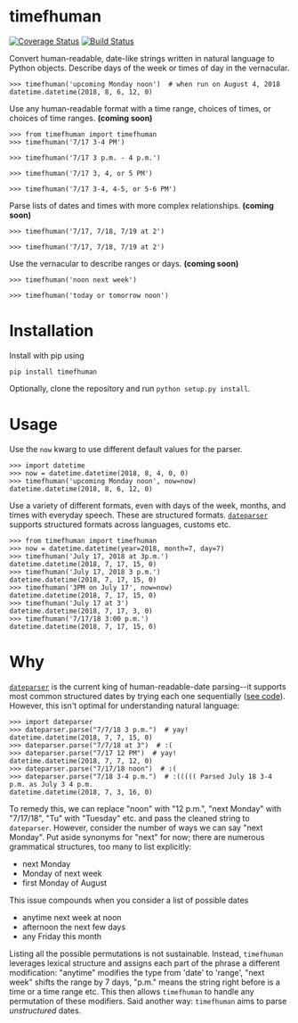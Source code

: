 # timefhuman

[![Coverage Status](https://coveralls.io/repos/github/alvinwan/timefhuman/badge.svg?branch=travis)](https://coveralls.io/github/alvinwan/timefhuman?branch=travis)
[![Build Status](https://travis-ci.org/alvinwan/timefhuman.svg?branch=master)](https://travis-ci.org/alvinwan/timefhuman)

Convert human-readable, date-like strings written in natural language to Python objects. Describe days of the week or times of day in the vernacular.

```
>>> timefhuman('upcoming Monday noon')  # when run on August 4, 2018
datetime.datetime(2018, 8, 6, 12, 0)
```

Use any human-readable format with a time range, choices of times, or choices of time ranges. **(coming soon)**

```
>>> from timefhuman import timefhuman
>>> timefhuman('7/17 3-4 PM')

>>> timefhuman('7/17 3 p.m. - 4 p.m.')

>>> timefhuman('7/17 3, 4, or 5 PM')

>>> timefhuman('7/17 3-4, 4-5, or 5-6 PM')
```

Parse lists of dates and times with more complex relationships. **(coming soon)**

```
>>> timefhuman('7/17, 7/18, 7/19 at 2')

>>> timefhuman('7/17, 7/18, 7/19 at 2')
```

Use the vernacular to describe ranges or days. **(coming soon)**

```
>>> timefhuman('noon next week')

>>> timefhuman('today or tomorrow noon')

```

# Installation

Install with pip using

```
pip install timefhuman
```

Optionally, clone the repository and run `python setup.py install`.

# Usage

Use the `now` kwarg to use different default values for the parser.

```
>>> import datetime
>>> now = datetime.datetime(2018, 8, 4, 0, 0)
>>> timefhuman('upcoming Monday noon', now=now)
datetime.datetime(2018, 8, 6, 12, 0)
```

Use a variety of different formats, even with days of the week, months, and times with everyday speech. These are structured formats. [`dateparser`](https://github.com/scrapinghub/dateparser) supports structured formats across languages, customs etc.

```
>>> from timefhuman import timefhuman
>>> now = datetime.datetime(year=2018, month=7, day=7)
>>> timefhuman('July 17, 2018 at 3p.m.')
datetime.datetime(2018, 7, 17, 15, 0)
>>> timefhuman('July 17, 2018 3 p.m.')
datetime.datetime(2018, 7, 17, 15, 0)
>>> timefhuman('3PM on July 17', now=now)
datetime.datetime(2018, 7, 17, 15, 0)
>>> timefhuman('July 17 at 3')
datetime.datetime(2018, 7, 17, 3, 0)
>>> timefhuman('7/17/18 3:00 p.m.')
datetime.datetime(2018, 7, 17, 15, 0)
```

# Why

[`dateparser`](https://github.com/scrapinghub/dateparser) is the current king of human-readable-date parsing--it supports most common structured dates by trying each one sequentially ([see code](https://github.com/scrapinghub/dateparser/blob/a01a4d2071a8f1d4b368543e5e09cde5eb880799/dateparser/date.py#L220)). However, this isn't optimal for understanding natural language:

```
>>> import dateparser
>>> dateparser.parse("7/7/18 3 p.m.")  # yay!
datetime.datetime(2018, 7, 7, 15, 0)
>>> dateparser.parse("7/7/18 at 3")  # :(
>>> dateparser.parse("7/17 12 PM")  # yay!
datetime.datetime(2018, 7, 7, 12, 0)
>>> dateparser.parse("7/17/18 noon")  # :(
>>> dateparser.parse("7/18 3-4 p.m.")  # :((((( Parsed July 18 3-4 p.m. as July 3 4 p.m.
datetime.datetime(2018, 7, 3, 16, 0)
```

To remedy this, we can replace "noon" with "12 p.m.", "next Monday" with "7/17/18", "Tu" with "Tuesday" etc. and pass the cleaned string to `dateparser`. However, consider the number of ways we can say "next Monday". Put aside synonyms for "next" for now; there are numerous grammatical structures, too many to list explicitly:

- next Monday
- Monday of next week
- first Monday of August

This issue compounds when you consider a list of possible dates

- anytime next week at noon
- afternoon the next few days
- any Friday this month

Listing all the possible permutations is not sustainable. Instead, `timefhuman` leverages lexical structure and assigns each part of the phrase a different modification: "anytime" modifies the type from 'date' to 'range', "next week" shifts the range by 7 days, "p.m." means the string right before is a time or a time range etc. This then allows `timefhuman` to handle any permutation of these modifiers. Said another way: `timefhuman` aims to parse *unstructured* dates.
